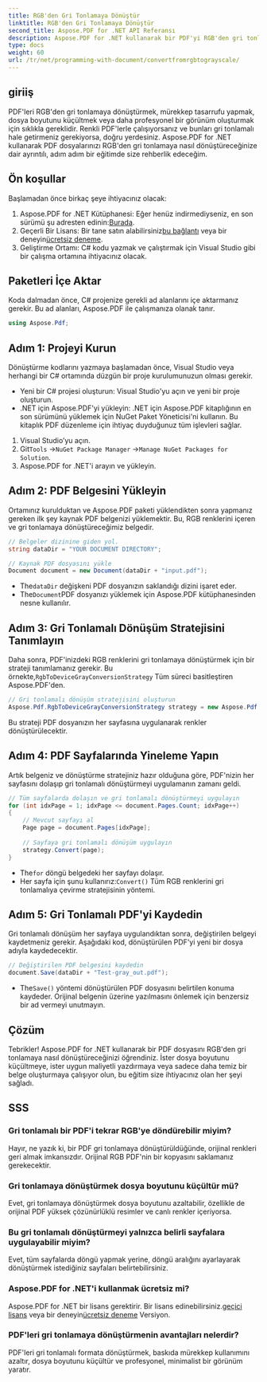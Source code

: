 ```yaml
---
title: RGB'den Gri Tonlamaya Dönüştür
linktitle: RGB'den Gri Tonlamaya Dönüştür
second_title: Aspose.PDF for .NET API Referansı
description: Aspose.PDF for .NET kullanarak bir PDF'yi RGB'den gri tonlamaya nasıl dönüştüreceğinizi öğrenin. PDF renk dönüşümünü basitleştirmek ve dosya alanından tasarruf etmek için adım adım bir kılavuz.
type: docs
weight: 60
url: /tr/net/programming-with-document/convertfromrgbtograyscale/
---
```

## giriiş

PDF'leri RGB'den gri tonlamaya dönüştürmek, mürekkep tasarrufu yapmak, dosya boyutunu küçültmek veya daha profesyonel bir görünüm oluşturmak için sıklıkla gereklidir. Renkli PDF'lerle çalışıyorsanız ve bunları gri tonlamalı hale getirmeniz gerekiyorsa, doğru yerdesiniz. Aspose.PDF for .NET kullanarak PDF dosyalarınızı RGB'den gri tonlamaya nasıl dönüştüreceğinize dair ayrıntılı, adım adım bir eğitimde size rehberlik edeceğim.

## Ön koşullar

Başlamadan önce birkaç şeye ihtiyacınız olacak:

1.  Aspose.PDF for .NET Kütüphanesi: Eğer henüz indirmediyseniz, en son sürümü şu adresten edinin:[Burada](https://releases.aspose.com/pdf/net/).
2.  Geçerli Bir Lisans: Bir tane satın alabilirsiniz[bu bağlantı](https://purchase.aspose.com/buy) veya bir deneyin[ücretsiz deneme](https://releases.aspose.com/).
3. Geliştirme Ortamı: C# kodu yazmak ve çalıştırmak için Visual Studio gibi bir çalışma ortamına ihtiyacınız olacak.

## Paketleri İçe Aktar

Koda dalmadan önce, C# projenize gerekli ad alanlarını içe aktarmanız gerekir. Bu ad alanları, Aspose.PDF ile çalışmanıza olanak tanır.

```csharp
using Aspose.Pdf;
```

## Adım 1: Projeyi Kurun

Dönüştürme kodlarını yazmaya başlamadan önce, Visual Studio veya herhangi bir C# ortamında düzgün bir proje kurulumunuzun olması gerekir.

- Yeni bir C# projesi oluşturun: Visual Studio'yu açın ve yeni bir proje oluşturun.
- .NET için Aspose.PDF'yi yükleyin: .NET için Aspose.PDF kitaplığının en son sürümünü yüklemek için NuGet Paket Yöneticisi'ni kullanın. Bu kitaplık PDF düzenleme için ihtiyaç duyduğunuz tüm işlevleri sağlar.

1. Visual Studio’yu açın.
2.  Git`Tools` ->`NuGet Package Manager` ->`Manage NuGet Packages for Solution`.
3. Aspose.PDF for .NET'i arayın ve yükleyin.

## Adım 2: PDF Belgesini Yükleyin

Ortamınız kurulduktan ve Aspose.PDF paketi yüklendikten sonra yapmanız gereken ilk şey kaynak PDF belgenizi yüklemektir. Bu, RGB renklerini içeren ve gri tonlamaya dönüştüreceğimiz belgedir.

```csharp
// Belgeler dizinine giden yol.
string dataDir = "YOUR DOCUMENT DIRECTORY";

// Kaynak PDF dosyasını yükle
Document document = new Document(dataDir + "input.pdf");
```

-  The`dataDir` değişkeni PDF dosyanızın saklandığı dizini işaret eder.
-  The`Document`PDF dosyanızı yüklemek için Aspose.PDF kütüphanesinden nesne kullanılır.

## Adım 3: Gri Tonlamalı Dönüşüm Stratejisini Tanımlayın

 Daha sonra, PDF'inizdeki RGB renklerini gri tonlamaya dönüştürmek için bir strateji tanımlamanız gerekir. Bu örnekte,`RgbToDeviceGrayConversionStrategy` Tüm süreci basitleştiren Aspose.PDF'den.

```csharp
// Gri tonlamalı dönüşüm stratejisini oluşturun
Aspose.Pdf.RgbToDeviceGrayConversionStrategy strategy = new Aspose.Pdf.RgbToDeviceGrayConversionStrategy();
```

Bu strateji PDF dosyanızın her sayfasına uygulanarak renkler dönüştürülecektir.

## Adım 4: PDF Sayfalarında Yineleme Yapın

Artık belgeniz ve dönüştürme stratejiniz hazır olduğuna göre, PDF'nizin her sayfasını dolaşıp gri tonlamalı dönüştürmeyi uygulamanın zamanı geldi. 

```csharp
// Tüm sayfalarda dolaşın ve gri tonlamalı dönüştürmeyi uygulayın
for (int idxPage = 1; idxPage <= document.Pages.Count; idxPage++)
{
    // Mevcut sayfayı al
    Page page = document.Pages[idxPage];
    
    // Sayfaya gri tonlamalı dönüşüm uygulayın
    strategy.Convert(page);
}
```

-  The`for` döngü belgedeki her sayfayı dolaşır.
-  Her sayfa için şunu kullanırız:`Convert()` Tüm RGB renklerini gri tonlamalıya çevirme stratejisinin yöntemi.

## Adım 5: Gri Tonlamalı PDF'yi Kaydedin

Gri tonlamalı dönüşüm her sayfaya uygulandıktan sonra, değiştirilen belgeyi kaydetmeniz gerekir. Aşağıdaki kod, dönüştürülen PDF'yi yeni bir dosya adıyla kaydedecektir.

```csharp
// Değiştirilen PDF belgesini kaydedin
document.Save(dataDir + "Test-gray_out.pdf");
```

-  The`Save()` yöntemi dönüştürülen PDF dosyasını belirtilen konuma kaydeder. Orijinal belgenin üzerine yazılmasını önlemek için benzersiz bir ad vermeyi unutmayın.

## Çözüm

Tebrikler! Aspose.PDF for .NET kullanarak bir PDF dosyasını RGB'den gri tonlamaya nasıl dönüştüreceğinizi öğrendiniz. İster dosya boyutunu küçültmeye, ister uygun maliyetli yazdırmaya veya sadece daha temiz bir belge oluşturmaya çalışıyor olun, bu eğitim size ihtiyacınız olan her şeyi sağladı.

## SSS

### Gri tonlamalı bir PDF'i tekrar RGB'ye döndürebilir miyim?

Hayır, ne yazık ki, bir PDF gri tonlamaya dönüştürüldüğünde, orijinal renkleri geri almak imkansızdır. Orijinal RGB PDF'nin bir kopyasını saklamanız gerekecektir.

### Gri tonlamaya dönüştürmek dosya boyutunu küçültür mü?

Evet, gri tonlamaya dönüştürmek dosya boyutunu azaltabilir, özellikle de orijinal PDF yüksek çözünürlüklü resimler ve canlı renkler içeriyorsa.

### Bu gri tonlamalı dönüştürmeyi yalnızca belirli sayfalara uygulayabilir miyim?

Evet, tüm sayfalarda döngü yapmak yerine, döngü aralığını ayarlayarak dönüştürmek istediğiniz sayfaları belirtebilirsiniz.

### Aspose.PDF for .NET'i kullanmak ücretsiz mi?

 Aspose.PDF for .NET bir lisans gerektirir. Bir lisans edinebilirsiniz.[geçici lisans](https://purchase.aspose.com/temporary-license/) veya bir deneyin[ücretsiz deneme](https://releases.aspose.com/) Versiyon.

### PDF'leri gri tonlamaya dönüştürmenin avantajları nelerdir?

PDF'leri gri tonlamalı formata dönüştürmek, baskıda mürekkep kullanımını azaltır, dosya boyutunu küçültür ve profesyonel, minimalist bir görünüm yaratır.